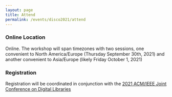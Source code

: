 ```yaml
---
layout: page
title: Attend
permalink: /events/disco2021/attend
---
```

### Online Location
Online. The workshop will span timezones with two sessions, one convenient to North America/Europe (Thursday September 30th, 2021) and another convenient to Asia/Europe (likely Friday October 1, 2021)

### Registration
Registration will be coordinated in conjunction with the [2021 ACM/IEEE Joint Conference on Digital Libraries](https://2021.jcdl.org)
  
